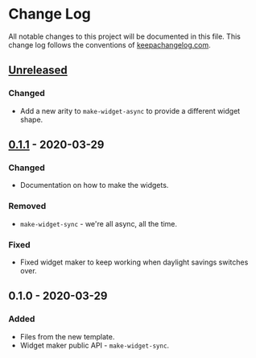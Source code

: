 # Change Log
All notable changes to this project will be documented in this file. This change log follows the conventions of [keepachangelog.com](http://keepachangelog.com/).

## [Unreleased]
### Changed
- Add a new arity to `make-widget-async` to provide a different widget shape.

## [0.1.1] - 2020-03-29
### Changed
- Documentation on how to make the widgets.

### Removed
- `make-widget-sync` - we're all async, all the time.

### Fixed
- Fixed widget maker to keep working when daylight savings switches over.

## 0.1.0 - 2020-03-29
### Added
- Files from the new template.
- Widget maker public API - `make-widget-sync`.

[Unreleased]: https://github.com/your-name/maze/compare/0.1.1...HEAD
[0.1.1]: https://github.com/your-name/maze/compare/0.1.0...0.1.1
